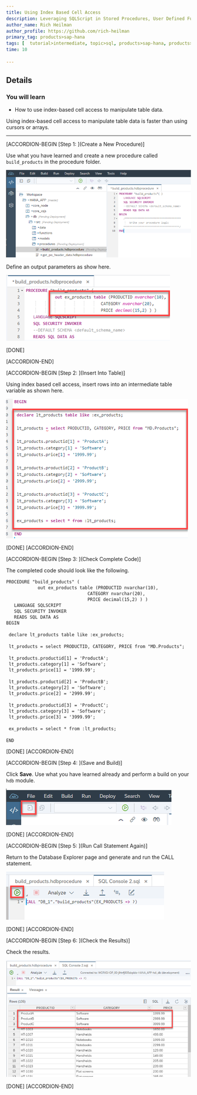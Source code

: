 ```yaml
---
title: Using Index Based Cell Access
description: Leveraging SQLScript in Stored Procedures, User Defined Functions, and User Defined Libraries
author_name: Rich Heilman
author_profile: https://github.com/rich-heilman
primary_tag: products>sap-hana
tags: [  tutorial>intermediate, topic>sql, products>sap-hana, products>sap-hana\,-express-edition, products>sap-hana-cloud ]
time: 10

---
```

## Details
### You will learn  
- How to use index-based cell access to manipulate table data.

Using index-based cell access to manipulate table data is faster than using cursors or arrays.

---

[ACCORDION-BEGIN [Step 1: ](Create a New Procedure)]

Use what you have learned and create a new procedure called `build_products` in the procedure folder.

![procedure editor](1.png)

Define an output parameters as show here.

![output parameter](2.png)

[DONE]

[ACCORDION-END]

[ACCORDION-BEGIN [Step 2: ](Insert Into Table)]

Using index based cell access, insert rows into an intermediate table variable as shown here.

![insert](3.png)

[DONE]
[ACCORDION-END]


[ACCORDION-BEGIN [Step 3: ](Check Complete Code)]

The completed code should look like the following.
```
PROCEDURE "build_products" (
	        out ex_products table (PRODUCTID nvarchar(10),
                               CATEGORY nvarchar(20),
                               PRICE decimal(15,2) ) )
   LANGUAGE SQLSCRIPT
   SQL SECURITY INVOKER
   READS SQL DATA AS
BEGIN

 declare lt_products table like :ex_products;

 lt_products = select PRODUCTID, CATEGORY, PRICE from "MD.Products";

 lt_products.productid[1] = 'ProductA';
 lt_products.category[1] = 'Software';
 lt_products.price[1] = '1999.99';

 lt_products.productid[2] = 'ProductB';
 lt_products.category[2] = 'Software';
 lt_products.price[2] = '2999.99';

 lt_products.productid[3] = 'ProductC';
 lt_products.category[3] = 'Software';
 lt_products.price[3] = '3999.99';

 ex_products = select * from :lt_products;

END
```

[DONE]
[ACCORDION-END]


[ACCORDION-BEGIN [Step 4: ](Save and Build)]

Click **Save**.  Use what you have learned already and perform a build on your `hdb` module.

![save](5.png)

[DONE]
[ACCORDION-END]


[ACCORDION-BEGIN [Step 5: ](Run Call Statement Again)]

Return to the Database Explorer page and generate and run the CALL statement.

![HRTT](6.png)

[DONE]
[ACCORDION-END]


[ACCORDION-BEGIN [Step 6: ](Check the Results)]

Check the results.

![results](7.png)

[DONE]
[ACCORDION-END]
